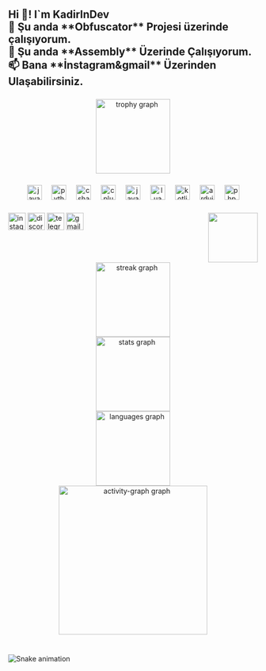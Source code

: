 <h2 align="left">Hi 👋! I`m KadirInDev<br>🔭 Şu anda **Obfuscator** Projesi üzerinde çalışıyorum.<br>🌱 Şu anda **Assembly** Üzerinde Çalışıyorum.<br>📫 Bana **İnstagram&gmail** Üzerinden Ulaşabilirsiniz.</h2>

###

<div align="center">
  <img src="https://github-profile-trophy.vercel.app?username=KadirInDev&theme=radical&column=-1&row=1&margin-w=8&margin-h=8&no-bg=false&no-frame=true&order=4" height="150" alt="trophy graph"  />
</div>

###

<div align="center">
  <img src="https://cdn.jsdelivr.net/gh/devicons/devicon/icons/javascript/javascript-original.svg" height="30" alt="javascript logo"  />
  <img width="12" />
  <img src="https://cdn.jsdelivr.net/gh/devicons/devicon/icons/python/python-original.svg" height="30" alt="python logo"  />
  <img width="12" />
  <img src="https://cdn.jsdelivr.net/gh/devicons/devicon/icons/csharp/csharp-original.svg" height="30" alt="csharp logo"  />
  <img width="12" />
  <img src="https://cdn.jsdelivr.net/gh/devicons/devicon/icons/cplusplus/cplusplus-original.svg" height="30" alt="cplusplus logo"  />
  <img width="12" />
  <img src="https://cdn.jsdelivr.net/gh/devicons/devicon/icons/java/java-original.svg" height="30" alt="java logo"  />
  <img width="12" />
  <img src="https://cdn.jsdelivr.net/gh/devicons/devicon/icons/lua/lua-original.svg" height="30" alt="lua logo"  />
  <img width="12" />
  <img src="https://cdn.jsdelivr.net/gh/devicons/devicon/icons/kotlin/kotlin-original.svg" height="30" alt="kotlin logo"  />
  <img width="12" />
  <img src="https://cdn.jsdelivr.net/gh/devicons/devicon/icons/arduino/arduino-original.svg" height="30" alt="arduino logo"  />
  <img width="12" />
  <img src="https://cdn.jsdelivr.net/gh/devicons/devicon/icons/php/php-original.svg" height="30" alt="php logo"  />
</div>

###

<img align="right" height="100" src="https://media.giphy.com/media/v1.Y2lkPTc5MGI3NjExZ2Ryc3NjMmhxeXhvb3BhdGxwanU4OTdpa2syOTVxcW4wZDUxMXZydCZlcD12MV9naWZzX3NlYXJjaCZjdD1n/V4NSR1NG2p0KeJJyr5/giphy.gif"  />

###

<div align="left">
  <img src="https://img.shields.io/static/v1?message=Instagram&logo=instagram&label=&color=E4405F&logoColor=white&labelColor=&style=for-the-badge" height="35" alt="instagram logo"  />
  <img src="https://img.shields.io/static/v1?message=Discord&logo=discord&label=&color=7289DA&logoColor=white&labelColor=&style=for-the-badge" height="35" alt="discord logo"  />
  <img src="https://img.shields.io/static/v1?message=Telegram&logo=telegram&label=&color=2CA5E0&logoColor=white&labelColor=&style=for-the-badge" height="35" alt="telegram logo"  />
  <img src="https://img.shields.io/static/v1?message=Gmail&logo=gmail&label=&color=D14836&logoColor=white&labelColor=&style=for-the-badge" height="35" alt="gmail logo"  />
</div>

###

<br clear="both">

<div align="center">
  <img src="https://streak-stats.demolab.com?user=KadirInDev&locale=en&mode=daily&theme=rose_pine&hide_border=true&border_radius=5&date_format=j%20M%5B%20Y%5D&order=3" height="150" alt="streak graph" /> <br>
  <img src="https://github-readme-stats.vercel.app/api?username=KadirInDev&hide_title=false&hide_rank=false&show_icons=true&include_all_commits=true&count_private=true&disable_animations=false&theme=rose_pine&locale=en&hide_border=true&order=1&custom_title=Github%20%C4%B0statiklerim;" height="150" alt="stats graph" /> <br>
  <img src="https://github-readme-stats.vercel.app/api/top-langs?username=KadirInDev&locale=en&hide_title=false&layout=compact&card_width=320&langs_count=5&theme=rose_pine&hide_border=false&order=2&custom_title=Kullanma%20%C4%B0statisti%C4%9Fi" height="150" alt="languages graph" /> <br>
  <img src="https://github-readme-activity-graph.vercel.app/graph?username=KadirInDev&radius=16&theme=high-contrast&area=true&order=5&hide_border=true&custom_title=Github%20Aktivite%20Grafi%C4%9Fi&hide_title=false" height="300" alt="activity-graph graph"  />
</div>

###

<br clear="both">

<img src="https://raw.githubusercontent.com/KadirInDev/KadirInDev/output/snake.svg" alt="Snake animation" />

###
